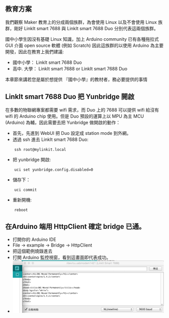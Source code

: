 ## 教育方案

我們觀察 Maker 教育上的分成兩個族群，為會使用 Linux 以及不會使用 Linux 族群，剛好 LinkIt smart 7688 與 LinkIt smart 7688 Duo 分別代表這兩個族群。

 國中小學生因沒有基礎 Linux 知識，加上 Arduino community 已有各種拖拉式 GUI 介面 open source 軟體 (例如 Scratch) 因此這族群的以使用 Arduino 為主要開發，因此在教育上我們建議:

* 國中小學： LinkIt smart 7688 Duo
* 高中. 大學： LinkIt smart 7688 or LinkIt smart 7688 Duo

本章節來講若您是屬於想提供 『國中小學』的教材者，務必要提供的事情

## LinkIt smart 7688 Duo 把 Yunbridge 開啟

在多數的物聯網專案都需要 wifi 需求，而 Duo 上的 7688 可以提供 wifi 給沒有 wifi 的 Arduino chip 使用。但是 Duo 預設的運算上以 MPU 為主 MCU (Arduino) 為輔，因此需要去把 Yunbridge 做開啟的動作：

* 首先，先進到 WebUI 把 Duo 設定成 station mode 到外網。
* 透過 ssh 進去 LinkIt smart 7688 Duo:
```
    ssh root@mylinkit.local
```
* 把 yunbridge 開啟:
```
    uci set yunbridge.config.disabled=0
```
* 儲存下：
```
    uci commit
```
* 重新開機:
```
    reboot
```

## 在Arduino 端用 HttpClient 確定 bridge 已通。 

* 打開你的 Arduino IDE
* File -> example -> Bridge -> HttpClient
* 把這個範例燒錄進去
* 打開 Arduino 監控視窗，看到這畫面即代表成功。
* ![](httpclient.png)

